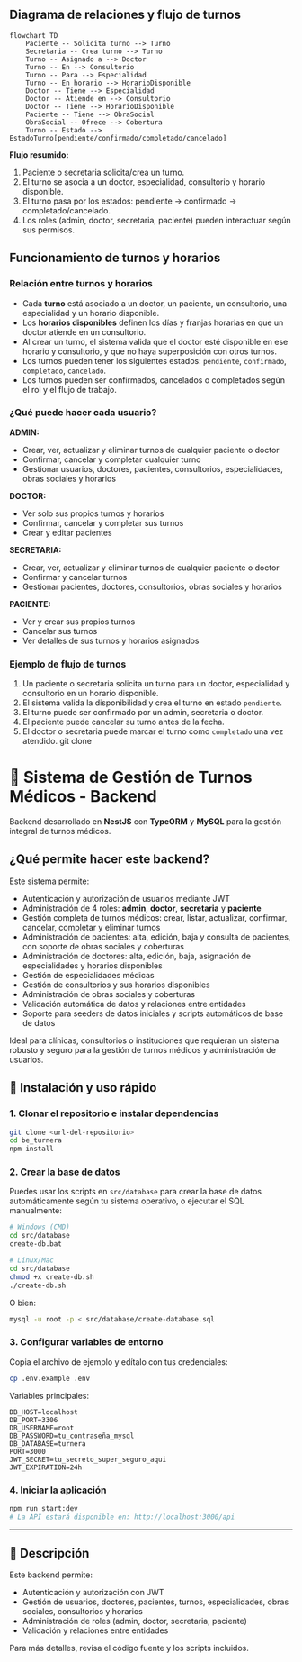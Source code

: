 ## Diagrama de relaciones y flujo de turnos

```mermaid
flowchart TD
	Paciente -- Solicita turno --> Turno
	Secretaria -- Crea turno --> Turno
	Turno -- Asignado a --> Doctor
	Turno -- En --> Consultorio
	Turno -- Para --> Especialidad
	Turno -- En horario --> HorarioDisponible
	Doctor -- Tiene --> Especialidad
	Doctor -- Atiende en --> Consultorio
	Doctor -- Tiene --> HorarioDisponible
	Paciente -- Tiene --> ObraSocial
	ObraSocial -- Ofrece --> Cobertura
	Turno -- Estado --> EstadoTurno[pendiente/confirmado/completado/cancelado]
```

**Flujo resumido:**

1. Paciente o secretaria solicita/crea un turno.
2. El turno se asocia a un doctor, especialidad, consultorio y horario disponible.
3. El turno pasa por los estados: pendiente → confirmado → completado/cancelado.
4. Los roles (admin, doctor, secretaria, paciente) pueden interactuar según sus permisos.
## Funcionamiento de turnos y horarios

### Relación entre turnos y horarios

- Cada **turno** está asociado a un doctor, un paciente, un consultorio, una especialidad y un horario disponible.
- Los **horarios disponibles** definen los días y franjas horarias en que un doctor atiende en un consultorio.
- Al crear un turno, el sistema valida que el doctor esté disponible en ese horario y consultorio, y que no haya superposición con otros turnos.
- Los turnos pueden tener los siguientes estados: `pendiente`, `confirmado`, `completado`, `cancelado`.
- Los turnos pueden ser confirmados, cancelados o completados según el rol y el flujo de trabajo.

### ¿Qué puede hacer cada usuario?

**ADMIN:**
- Crear, ver, actualizar y eliminar turnos de cualquier paciente o doctor
- Confirmar, cancelar y completar cualquier turno
- Gestionar usuarios, doctores, pacientes, consultorios, especialidades, obras sociales y horarios

**DOCTOR:**
- Ver solo sus propios turnos y horarios
- Confirmar, cancelar y completar sus turnos
- Crear y editar pacientes

**SECRETARIA:**
- Crear, ver, actualizar y eliminar turnos de cualquier paciente o doctor
- Confirmar y cancelar turnos
- Gestionar pacientes, doctores, consultorios, obras sociales y horarios

**PACIENTE:**
- Ver y crear sus propios turnos
- Cancelar sus turnos
- Ver detalles de sus turnos y horarios asignados

### Ejemplo de flujo de turnos

1. Un paciente o secretaria solicita un turno para un doctor, especialidad y consultorio en un horario disponible.
2. El sistema valida la disponibilidad y crea el turno en estado `pendiente`.
3. El turno puede ser confirmado por un admin, secretaria o doctor.
4. El paciente puede cancelar su turno antes de la fecha.
5. El doctor o secretaria puede marcar el turno como `completado` una vez atendido.
git clone <url-del-repositorio>


# 🏥 Sistema de Gestión de Turnos Médicos - Backend

Backend desarrollado en **NestJS** con **TypeORM** y **MySQL** para la gestión integral de turnos médicos.

## ¿Qué permite hacer este backend?

Este sistema permite:

- Autenticación y autorización de usuarios mediante JWT
- Administración de 4 roles: **admin**, **doctor**, **secretaria** y **paciente**
- Gestión completa de turnos médicos: crear, listar, actualizar, confirmar, cancelar, completar y eliminar turnos
- Administración de pacientes: alta, edición, baja y consulta de pacientes, con soporte de obras sociales y coberturas
- Administración de doctores: alta, edición, baja, asignación de especialidades y horarios disponibles
- Gestión de especialidades médicas
- Gestión de consultorios y sus horarios disponibles
- Administración de obras sociales y coberturas
- Validación automática de datos y relaciones entre entidades
- Soporte para seeders de datos iniciales y scripts automáticos de base de datos

Ideal para clínicas, consultorios o instituciones que requieran un sistema robusto y seguro para la gestión de turnos médicos y administración de usuarios.

## 🚀 Instalación y uso rápido

### 1. Clonar el repositorio e instalar dependencias

```bash
git clone <url-del-repositorio>
cd be_turnera
npm install
```

### 2. Crear la base de datos

Puedes usar los scripts en `src/database` para crear la base de datos automáticamente según tu sistema operativo, o ejecutar el SQL manualmente:

```bash
# Windows (CMD)
cd src/database
create-db.bat

# Linux/Mac
cd src/database
chmod +x create-db.sh
./create-db.sh
```

O bien:

```bash
mysql -u root -p < src/database/create-database.sql
```

### 3. Configurar variables de entorno

Copia el archivo de ejemplo y edítalo con tus credenciales:

```bash
cp .env.example .env
```

Variables principales:

```env
DB_HOST=localhost
DB_PORT=3306
DB_USERNAME=root
DB_PASSWORD=tu_contraseña_mysql
DB_DATABASE=turnera
PORT=3000
JWT_SECRET=tu_secreto_super_seguro_aqui
JWT_EXPIRATION=24h
```

### 4. Iniciar la aplicación

```bash
npm run start:dev
# La API estará disponible en: http://localhost:3000/api
```

---

## 📄 Descripción

Este backend permite:
- Autenticación y autorización con JWT
- Gestión de usuarios, doctores, pacientes, turnos, especialidades, obras sociales, consultorios y horarios
- Administración de roles (admin, doctor, secretaria, paciente)
- Validación y relaciones entre entidades

Para más detalles, revisa el código fuente y los scripts incluidos.
